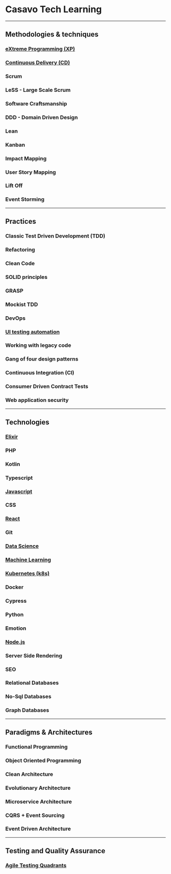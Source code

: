 # Casavo Tech Learning

---





## Methodologies & techniques

### [eXtreme Programming (XP)](eXtremeProgramming.md)

### [Continuous Delivery (CD)](ContinuousDelivery.md)

### Scrum

### LeSS - Large Scale Scrum

### Software Craftsmanship

### DDD - Domain Driven Design

### Lean

### Kanban

### Impact Mapping

### User Story Mapping

### Lift Off

### Event Storming



---



## Practices

### Classic Test Driven Development (TDD)

### Refactoring

### Clean Code

### SOLID principles

### GRASP

### Mockist TDD

### DevOps

### [UI testing automation](ui-testing.md)

### Working with legacy code

### Gang of four design patterns

### Continuous Integration (CI)

### Consumer Driven Contract Tests

### Web application security



---



## Technologies

### [Elixir](elixir.org)

### PHP

### Kotlin

### Typescript

### [Javascript](javascript.md)

### CSS

### [React](react.md)

### Git

### [Data Science](dataScience.md)

### [Machine Learning](machineLearning.md)

### [Kubernetes (k8s)](kubernetes.md)

### Docker

### Cypress

### Python

### Emotion

### [Node.js](nodejs.md)

### Server Side Rendering

### SEO

### Relational Databases

### No-Sql Databases

### Graph Databases



---



## Paradigms & Architectures

### Functional Programming

### Object Oriented Programming

### Clean Architecture

### Evolutionary Architecture

### Microservice Architecture

### CQRS + Event Sourcing

### Event Driven Architecture

---

## Testing and Quality Assurance

### [Agile Testing Quadrants](testingAndQualityAssurance/agileTestingQuadrants.md)
